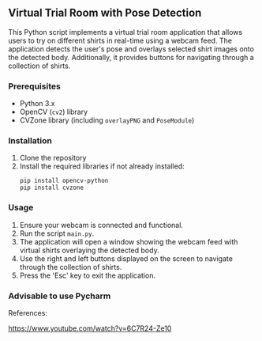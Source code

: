 
## Virtual Trial Room with Pose Detection

This Python script implements a virtual trial room application that allows users to try on different shirts in real-time using a webcam feed. The application detects the user's pose and overlays selected shirt images onto the detected body. Additionally, it provides buttons for navigating through a collection of shirts.

### Prerequisites

- Python 3.x
- OpenCV (`cv2`) library
- CVZone library (including `overlayPNG` and `PoseModule`)

### Installation

1. Clone the repository 
2. Install the required libraries if not already installed:
   ```
   pip install opencv-python
   pip install cvzone
   ```

### Usage

1. Ensure your webcam is connected and functional.
2. Run the script `main.py`.
3. The application will open a window showing the webcam feed with virtual shirts overlaying the detected body.
4. Use the right and left buttons displayed on the screen to navigate through the collection of shirts.
5. Press the 'Esc' key to exit the application.

### Advisable to use Pycharm


References: 

https://www.youtube.com/watch?v=6C7R24-Ze10
